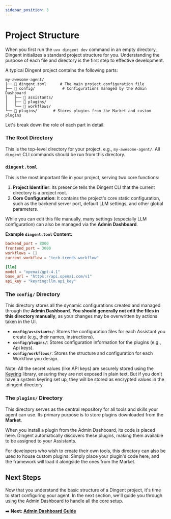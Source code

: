 ```yaml
---
sidebar_position: 3
---
```


# Project Structure

When you first run the `uvx dingent dev` command in an empty directory, Dingent initializes a standard project structure for you. Understanding the purpose of each file and directory is the first step to effective development.

A typical Dingent project contains the following parts:

```plaintext
my-awesome-agent/
├── 📄 dingent.toml      # The main project configuration file
├── 📁 config/            # Configurations managed by the Admin Dashboard
│   ├── 📁 assistants/
│   ├── 📁 plugins/
│   └── 📁 workflows/
└── 📁 plugins/       # Stores plugins from the Market and custom plugins
```

Let's break down the role of each part in detail.

### The Root Directory

This is the top-level directory for your project, e.g., `my-awesome-agent/`. All `dingent` CLI commands should be run from this directory.

### `dingent.toml`

This is the most important file in your project, serving two core functions:

1.  **Project Identifier**: Its presence tells the Dingent CLI that the current directory is a project root.
2.  **Core Configuration**: It contains the project's core static configuration, such as the backend server port, default LLM settings, and other global parameters.

While you can edit this file manually, many settings (especially LLM configuration) can also be managed via the **Admin Dashboard**.

**Example `dingent.toml` Content:**

```toml
backend_port = 8000
frontend_port = 3000
workflows = []
current_workflow = "tech-trends-workflow"

[llm]
model = "openai/gpt-4.1"
base_url = "https://api.openai.com/v1"
api_key = "keyring:llm.api_key"

```

### The `config/` Directory

This directory stores all the dynamic configurations created and managed through the **Admin Dashboard**. **You should generally not edit the files in this directory manually**, as your changes may be overwritten by actions taken in the UI.

  * **`config/assistants/`**: Stores the configuration files for each Assistant you create (e.g., their names, instructions).
  * **`config/plugins/`**: Stores configuration information for the plugins (e.g., Api keys).
  * **`config/workflows/`**: Stores the structure and configuration for each Workflow you design.

Note: All the secret values (like API keys) are securely stored using the [Keyring](https://pypi.org/project/keyring/) library, ensuring they are not exposed in plain text.
But if you don't have a system keyring set up, they will be stored as encrypted values in the .dingent directory.

### The `plugins/` Directory

This directory serves as the central repository for all tools and skills your agent can use. Its primary purpose is to store plugins downloaded from the **Market**.

When you install a plugin from the Admin Dashboard, its code is placed here. Dingent automatically discovers these plugins, making them available to be assigned to your Assistants.

For developers who wish to create their own tools, this directory can also be used to house custom plugins. Simply place your plugin's code here, and the framework will load it alongside the ones from the Market.

## Next Steps

Now that you understand the basic structure of a Dingent project, it's time to start configuring your agent.
In the next section, we'll guide you through using the Admin Dashboard to handle all the core setup.

➡️ **Next: [Admin Dashboard Guide](../admin-dashboard-guide/overview.md)**
